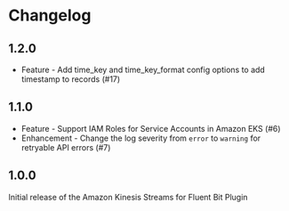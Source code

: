 # Changelog

## 1.2.0
* Feature - Add time_key and time_key_format config options to add timestamp to records (#17)

## 1.1.0
* Feature - Support IAM Roles for Service Accounts in Amazon EKS (#6)
* Enhancement - Change the log severity from `error` to `warning` for retryable API errors (#7)

## 1.0.0
Initial release of the Amazon Kinesis Streams for Fluent Bit Plugin
